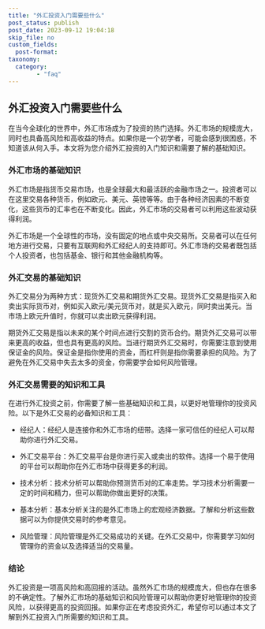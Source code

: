 ```yaml
---
title: "外汇投资入门需要些什么"
post_status: publish
post_date: 2023-09-12 19:04:18
skip_file: no
custom_fields: 
  post-format: 
taxonomy:
  category:
        - "faq"
---
```


## 外汇投资入门需要些什么

在当今全球化的世界中，外汇市场成为了投资的热门选择。外汇市场的规模庞大，同时也具备高风险和高收益的特点。如果你是一个初学者，可能会感到很困惑，不知道该从何入手。本文将为您介绍外汇投资的入门知识和需要了解的基础知识。

### 外汇市场的基础知识

外汇市场是指货币交易市场，也是全球最大和最活跃的金融市场之一。投资者可以在这里交易各种货币，例如欧元、美元、英镑等等。由于各种经济因素的不断变化，这些货币的汇率也在不断变化。因此，外汇市场的交易者可以利用这些波动获得利润。

外汇市场是一个全球性的市场，没有固定的地点或中央交易所。交易者可以在任何地方进行交易，只要有互联网和外汇经纪人的支持即可。外汇市场的交易者既包括个人投资者，也包括基金、银行和其他金融机构等。

### 外汇交易的基础知识

外汇交易分为两种方式：现货外汇交易和期货外汇交易。现货外汇交易是指买入和卖出实际货币对，例如买入欧元/美元货币对，就是买入欧元，同时卖出美元。当市场上欧元升值时，你就可以卖出欧元获得利润。

期货外汇交易是指以未来的某个时间点进行交割的货币合约。期货外汇交易可以带来更高的收益，但也具有更高的风险。当进行期货外汇交易时，你需要注意到使用保证金的风险。保证金是指你使用的资金，而杠杆则是指你需要承担的风险。为了避免在外汇交易中失去太多的资金，你需要学会如何风险管理。

### 外汇交易需要的知识和工具

在进行外汇投资之前，你需要了解一些基础知识和工具，以更好地管理你的投资风险。以下是外汇交易的必备知识和工具：

- 经纪人：经纪人是连接你和外汇市场的纽带。选择一家可信任的经纪人可以帮助你进行外汇交易。

- 外汇交易平台：外汇交易平台是你进行买入或卖出的软件。选择一个易于使用的平台可以帮助你在外汇市场中获得更多的利润。

- 技术分析：技术分析可以帮助你预测货币对的汇率走势。学习技术分析需要一定的时间和精力，但可以帮助你做出更好的决策。

- 基本分析：基本分析关注的是外汇市场上的宏观经济数据。了解和分析这些数据可以为你提供交易时的参考意见。

- 风险管理：风险管理是外汇交易成功的关键。在外汇交易中，你需要学习如何管理你的资金以及选择适当的交易量。

### 结论

外汇投资是一项高风险和高回报的活动。虽然外汇市场的规模庞大，但也存在很多的不确定性。了解外汇市场的基础知识和风险管理可以帮助你更好地管理你的投资风险，以获得更高的投资回报。如果你正在考虑投资外汇，希望你可以通过本文了解到外汇投资入门所需要的知识和工具。
